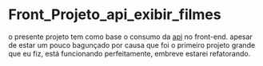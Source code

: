 <h1>Front_Projeto_api_exibir_filmes</h1>
o presente projeto tem como base o consumo da <a href=“https://github.com/RobsonDevLang/Projeto_api_exibir_filmes“>api</a>
no front-end.
apesar de estar um pouco bagunçado por causa que foi o primeiro projeto grande que eu fiz, está funcionando perfeitamente, embreve estarei refatorando.
